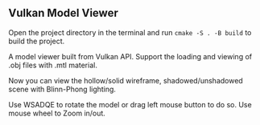 ## Vulkan Model Viewer


Open the project directory in the terminal and run `cmake -S . -B build` to build the project.

A model viewer built from Vulkan API. Support the loading and viewing of .obj files with .mtl material.

Now you can view the hollow/solid wireframe, shadowed/unshadowed scene with Blinn-Phong lighting.

Use WSADQE to rotate the model or drag left mouse button to do so. Use mouse wheel to Zoom in/out.
